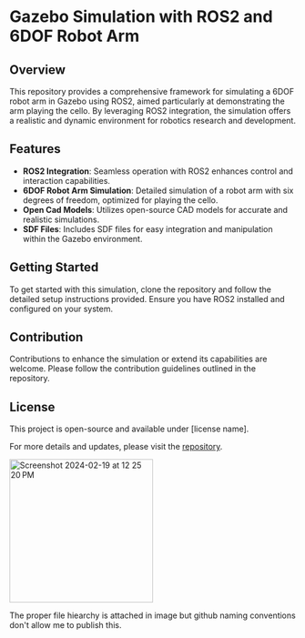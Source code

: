 # Gazebo Simulation with ROS2 and 6DOF Robot Arm

## Overview
This repository provides a comprehensive framework for simulating a 6DOF robot arm in Gazebo using ROS2, aimed particularly at demonstrating the arm playing the cello. By leveraging ROS2 integration, the simulation offers a realistic and dynamic environment for robotics research and development.

## Features
- **ROS2 Integration**: Seamless operation with ROS2 enhances control and interaction capabilities.
- **6DOF Robot Arm Simulation**: Detailed simulation of a robot arm with six degrees of freedom, optimized for playing the cello.
- **Open Cad Models**: Utilizes open-source CAD models for accurate and realistic simulations.
- **SDF Files**: Includes SDF files for easy integration and manipulation within the Gazebo environment.

## Getting Started
To get started with this simulation, clone the repository and follow the detailed setup instructions provided. Ensure you have ROS2 installed and configured on your system.

## Contribution
Contributions to enhance the simulation or extend its capabilities are welcome. Please follow the contribution guidelines outlined in the repository.

## License
This project is open-source and available under [license name].

For more details and updates, please visit the [repository](https://github.com/saimeda1/Gazebo-Simulation).

<img width="252" alt="Screenshot 2024-02-19 at 12 25 20 PM" src="https://github.com/saimeda1/Gazebo-Simulation/assets/40012349/e169a8a5-3332-425b-9716-8d0beb5dec64">

The proper file hiearchy is attached in image but github naming conventions don't allow me to publish this. 
